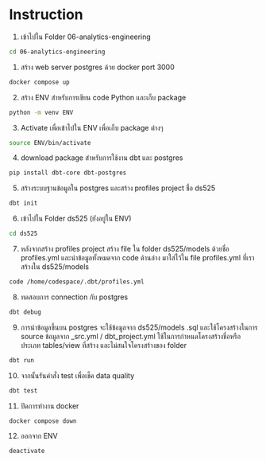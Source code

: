 # Instruction

1. เข้าไปใน Folder 06-analytics-engineering
```sh
cd 06-analytics-engineering
```
1. สร้าง web server postgres ด้วย docker port 3000
```sh
docker compose up
```

2. สร้าง ENV สำหรับการเขียน code Python และเก็บ package
```sh
python -m venv ENV
```
3. Activate เพื่อเข้าไปใน ENV เพื่อเก็บ package ต่างๆ
```sh
source ENV/bin/activate
```
4. download package สำหรับการใช้งาน dbt และ postgres
```sh
pip install dbt-core dbt-postgres
```
5. สร้างระบบฐานข้อมูลใน postgres และสร้าง profiles project ชื่อ ds525
```sh
dbt init
```

6. เข้าไปใน Folder ds525 (ยังอยู่ใน ENV)
```sh
cd ds525
```
7. หลังจากสร้าง profiles project สร้าง file ใน folder ds525/models ด้วยชื่อ profiles.yml
และนำข้อมูลทั้งหมดจาก code ด้านล่าง มาใส่ไว้ใน file profiles.yml ที่เราสร้างใน ds525/models 
```sh
code /home/codespace/.dbt/profiles.yml
```

8. ทดสอบการ connection กับ postgres
```sh
dbt debug
```


9. การนำข้อมูลขึ้นบน postgres จะใช้ข้อมูลจาก ds525/models .sql และใช้โครงสร้างในการ source ข้อมูลจาก _src.yml /
dbt_project.yml ใช้ในการกำหนดโครงสร้างชื่อหรือประเภท tables/view ที่สร้าง และไม่สนใจโครงสร้างของ folder
```sh
dbt run
```

10. จากนั้นรันคำสั่ง test เพื่อเช็ค data quality
```sh
dbt test
```

11. ปิดการทำงาน docker
```sh
docker compose down
```
12. ออกจาก ENV
```sh
deactivate
```

